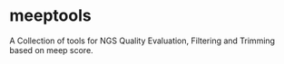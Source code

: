 # meeptools

A Collection of tools for NGS Quality Evaluation, Filtering and Trimming based on meep score.
